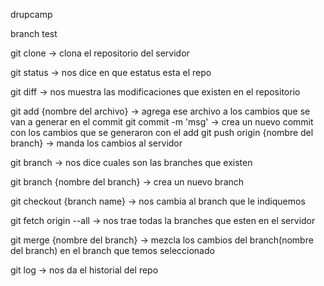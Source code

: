 drupcamp

branch test

git clone  -> clona el repositorio del servidor

git status -> nos dice en que estatus esta el repo

git diff -> nos muestra las modificaciones que existen en el repositorio

git add {nombre del archivo} -> agrega ese archivo a los cambios que se van a 								    generar en el commit
git commit -m 'msg' -> crea un nuevo commit con los cambios que se generaron con 						el add
git push origin {nombre del branch} -> manda los cambios al servidor

git branch -> nos dice cuales son las branches que existen

git branch {nombre del branch} -> crea un nuevo branch

git checkout {branch name} -> nos cambia al branch que le indiquemos

git fetch origin --all -> nos trae todas la branches que esten en el servidor

git merge {nombre del branch} -> mezcla los cambios del branch(nombre del branch) 									en el branch que temos seleccionado

git log -> nos da el historial del repo

